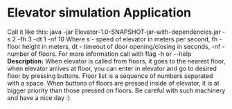 # Elevator simulation Application
Call it like this: 
java -jar Elevator-1.0-SNAPSHOT-jar-with-dependencies.jar -s 2 -fh 3 -dt 1 -nf 10
Where s - speed of elevator in meters per second, fh - floor height in meters, 
dt - timeout of door opening/closing in seconds, -nf - number of floors.
For more information call with flag -h or --help
**Description:**
When elevator is called from floors, it goes to the nearest floor, 
when elevator arrives at floor, you can enter in elevator and go to desired floor by pressing buttons. 
Floor list is a sequence of numbers separated with a space.
When buttons of floors are pressed inside of elevator, it is at bigger priority than those pressed on floors.
Be careful with such machinery and have a nice day :)  